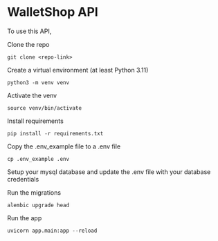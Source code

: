 # WalletShop API

To use this API,

Clone the repo

```shell
git clone <repo-link>
```

Create a virtual environment (at least Python 3.11)

```shell
python3 -m venv venv
```

Activate the venv

```shell
source venv/bin/activate
```

Install requirements

```shell
pip install -r requirements.txt
```

Copy the .env_example file to a .env file

```shell
cp .env_example .env
```

Setup your mysql database and update the .env file with your database credentials

Run the migrations

```shell
alembic upgrade head
```

Run the app

```shell
uvicorn app.main:app --reload
```
